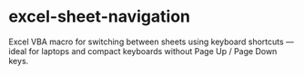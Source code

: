 # excel-sheet-navigation
Excel VBA macro for switching between sheets using keyboard shortcuts — ideal for laptops and compact keyboards without Page Up / Page Down keys.
